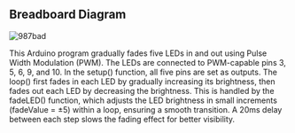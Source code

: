 ## Breadboard Diagram
![987bad](https://github.com/user-attachments/assets/636bacc9-47b8-4dfc-abd3-c061c9ef03fe)

This Arduino program gradually fades five LEDs in and out using Pulse Width Modulation (PWM). The LEDs are connected to PWM-capable pins 3, 5, 6, 9, and 10. In the setup() function, all five pins are set as outputs. The loop() first fades in each LED by gradually increasing its brightness, then fades out each LED by decreasing the brightness. This is handled by the fadeLED() function, which adjusts the LED brightness in small increments (fadeValue = ±5) within a loop, ensuring a smooth transition. A 20ms delay between each step slows the fading effect for better visibility.
